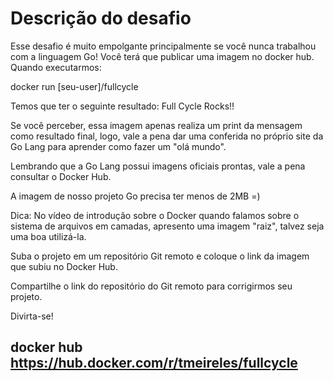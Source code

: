 # Descrição do desafio

Esse desafio é muito empolgante principalmente se você nunca trabalhou com a linguagem Go!
Você terá que publicar uma imagem no docker hub. Quando executarmos:

docker run [seu-user]/fullcycle

Temos que ter o seguinte resultado: Full Cycle Rocks!!

Se você perceber, essa imagem apenas realiza um print da mensagem como resultado final, logo, vale a pena dar uma conferida no próprio site da Go Lang para aprender como fazer um "olá mundo".

Lembrando que a Go Lang possui imagens oficiais prontas, vale a pena consultar o Docker Hub.

A imagem de nosso projeto Go precisa ter menos de 2MB =)

Dica: No vídeo de introdução sobre o Docker quando falamos sobre o sistema de arquivos em camadas, apresento uma imagem "raiz", talvez seja uma boa utilizá-la.

Suba o projeto em um repositório Git remoto e coloque o link da imagem que subiu no Docker Hub.

Compartilhe o link do repositório do Git remoto para corrigirmos seu projeto.

Divirta-se!

## docker hub https://hub.docker.com/r/tmeireles/fullcycle
